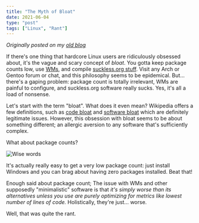 ```yaml
---
title: "The Myth of Bloat"
date: 2021-06-04
type: "post"
tags: ["Linux", "Rant"]
---
```



*Originally posted on my [old blog](https://github.com/Ta180m/blog/blob/main/_posts/2021-06-04-myth-bloat.md)*


If there's one thing that hardcore Linux users are ridiculously obsessed about, it's the vague and scary concept of *bloat*. You gotta keep package counts low, use [WMs](/posts/why-wms-suck), and compile [suckless.org stuff](suckless.org/). Visit any Arch or Gentoo forum or chat, and this philosophy seems to be epidemical. But... there's a gaping problem: package count is totally irrelevant, WMs are painful to configure, and suckless.org software really sucks. Yes, it's all a load of nonsense.

Let's start with the term "bloat". What does it even mean? Wikipedia offers a few definitions, such as [code bloat](https://en.wikipedia.org/wiki/Code_bloat) and [software bloat](https://en.wikipedia.org/wiki/Software_bloat) which are definitely legitimate issues. However, this obsession with bloat seems to be about something different; an allergic aversion to any software that's sufficiently complex.

What about package counts?

![Wise words](/images/package-count.png)

It's actually really easy to get a very low package count: just install Windows and you can brag about having zero packages installed. Beat that!

Enough said about package count; The issue with WMs and other supposedly "minimalistic" software is that *it's simply worse than its alternatives unless you use are purely optimizing for metrics like lowest number of lines of code.* Holistically, they're just... worse.

Well, that was quite the rant.

